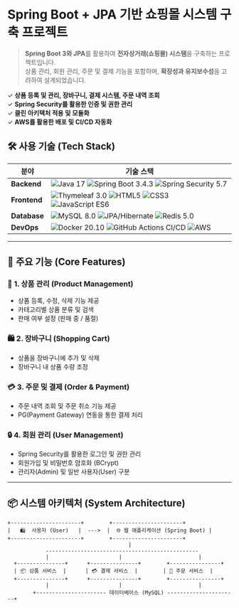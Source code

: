 # Spring Boot + JPA 기반 쇼핑몰 시스템 구축 프로젝트
> **Spring Boot 3와 JPA**를 활용하여 **전자상거래(쇼핑몰) 시스템**을 구축하는 프로젝트입니다.  </br>
상품 관리, 회원 관리, 주문 및 결제 기능을 포함하며, **확장성과 유지보수성**을 고려하여 설계되었습니다.

✓ **상품 등록 및 관리, 장바구니, 결제 시스템, 주문 내역 조회** </br>
✓ **Spring Security를 활용한 인증 및 권한 관리** </br>
✓ **클린 아키텍처 적용 및 모듈화** </br>
✓ **AWS를 활용한 배포 및 CI/CD 자동화** </br>

## 🛠️ 사용 기술 (Tech Stack)

| 분야        | 기술 스택 |
|------------|-------------------------------------------------------------------------------------|
| **Backend**  | ![Java 17](https://img.shields.io/badge/Java%2017-007396?style=flat&logo=java&logoColor=white) ![Spring Boot 3.4.3](https://img.shields.io/badge/Spring%20Boot%203.4.3-6DB33F?style=flat&logo=spring-boot&logoColor=white) ![Spring Security 5.7](https://img.shields.io/badge/Spring%20Security%205.7-6DB33F?style=flat&logo=spring&logoColor=white) |
| **Frontend** | ![Thymeleaf 3.0](https://img.shields.io/badge/Thymeleaf%203.0-005F0F?style=flat&logo=thymeleaf&logoColor=white) ![HTML5](https://img.shields.io/badge/HTML5-E34F26?style=flat&logo=html5&logoColor=white) ![CSS3](https://img.shields.io/badge/CSS3-1572B6?style=flat&logo=css3&logoColor=white) ![JavaScript ES6](https://img.shields.io/badge/JavaScript%20ES6-F7DF1E?style=flat&logo=javascript&logoColor=black) |
| **Database** | ![MySQL 8.0](https://img.shields.io/badge/MySQL%208.0-4479A1?style=flat&logo=mysql&logoColor=white) ![JPA/Hibernate](https://img.shields.io/badge/JPA%203.1%2FHibernate%206.4-59666C?style=flat&logo=hibernate&logoColor=white) ![Redis 5.0](https://img.shields.io/badge/Redis%205.0-DC382D?style=flat&logo=redis&logoColor=white) |
| **DevOps**   | ![Docker 20.10](https://img.shields.io/badge/Docker%2020.10-2496ED?style=flat&logo=docker&logoColor=white) ![GitHub Actions CI/CD](https://img.shields.io/badge/GitHub%20Actions%20CI%2FCD-2088FF?style=flat&logo=github-actions&logoColor=white)  ![AWS](https://img.shields.io/badge/AWS%20(EC2%20%7C%20RDS%20%7C%20S3)-F7931E?style=flat&logo=amazon-aws&logoColor=white) |
---

## 🎯 주요 기능 (Core Features)

### 🛒 **1. 상품 관리 (Product Management)**
- 상품 등록, 수정, 삭제 기능 제공  
- 카테고리별 상품 분류 및 검색  
- 판매 여부 설정 (판매 중 / 품절)  

### 🛍️ **2. 장바구니 (Shopping Cart)**
- 상품을 장바구니에 추가 및 삭제  
- 장바구니 내 상품 수량 조정  

### 💳 **3. 주문 및 결제 (Order & Payment)**
- 주문 내역 조회 및 주문 취소 기능 제공  
- PG(Payment Gateway) 연동을 통한 결제 처리  

### 🔒 **4. 회원 관리 (User Management)**
- Spring Security를 활용한 로그인 및 권한 관리  
- 회원가입 및 비밀번호 암호화 (BCrypt)  
- 관리자(Admin) 및 일반 사용자(User) 구분  

---

## 📦 시스템 아키텍처 (System Architecture)

```plaintext
+----------------------+        +----------------------+
|   🛍️  사용자 (User)   |  --->  |  🌐 웹 애플리케이션 (Spring Boot) |
+----------------------+        +----------------------+
                                      |
            ------------------------------------------------
            |                      |                        |
  +---------------+      +---------------+        +----------------+
  | 📦 상품 서비스  |      | 💳 결제 서비스  |        | 🛒 주문 서비스  |
  +---------------+      +---------------+        +----------------+
            |                      |                        |
        +---------------------- 데이터베이스 (MySQL) ----------------------+
